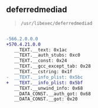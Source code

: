## deferredmediad

> `/usr/libexec/deferredmediad`

```diff

-566.2.0.0.0
+570.4.21.0.0
   __TEXT.__text: 0x1ac
   __TEXT.__auth_stubs: 0xc0
   __TEXT.__const: 0x24
   __TEXT.__gcc_except_tab: 0x28
   __TEXT.__cstring: 0x1f
-  __TEXT.__info_plist: 0x5bc
+  __TEXT.__info_plist: 0x5bf
   __TEXT.__unwind_info: 0x68
   __DATA_CONST.__auth_got: 0x68
   __DATA_CONST.__got: 0x20

```
